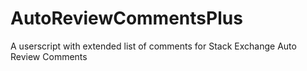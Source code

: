 # AutoReviewCommentsPlus
A userscript with extended list of comments for Stack Exchange Auto Review Comments
